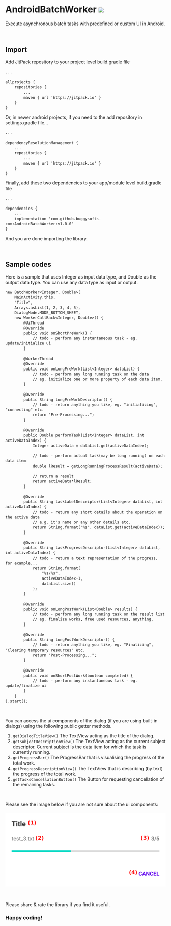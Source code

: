 # AndroidBatchWorker [![](https://jitpack.io/v/buggysofts-com/AndroidBatchWorker.svg)](https://jitpack.io/#buggysofts-com/AndroidBatchWorker)
Execute asynchronous batch tasks with predefined or custom UI in Android.

<br />

## Import
Add JitPack repository to your project level build.gradle file
```
...

allprojects {
    repositories {
        ...
        maven { url 'https://jitpack.io' }
    }
}
```
Or, in newer android projects, if you need to the add repository in settings.gradle file...
```
...

dependencyResolutionManagement {
    ...
    repositories {
        ...
        maven { url 'https://jitpack.io' }
    }
}
```
Finally, add these two dependencies to your app/module level build.gradle file
```
...

dependencies {
    ...
    implementation 'com.github.buggysofts-com:AndroidBatchWorker:v1.0.0'
}
```
And you are done importing the library.

<br />

## Sample codes

Here is a sample that uses Integer as input data type, and Double as the output data type.
You can use any data type as input or output.

```
new BatchWorker<Integer, Double>(
    MainActivity.this,
    "Title",
    Arrays.asList(1, 2, 3, 4, 5),
    DialogMode.MODE_BOTTOM_SHEET,
    new WorkerCallBack<Integer, Double>() {
        @UiThread
        @Override
        public void onShortPreWork() {
            // todo - perform any instantaneous task - eg. update/initialize ui
        }
    
        @WorkerThread
        @Override
        public void onLongPreWork(List<Integer> dataList) {
            // todo - perform any long running task on the data
            // eg. initialize one or more property of each data item.
        }
    
        @Override
        public String longPreWorkDescriptor() {
            // todo - return anything you like, eg. "initializing", "connecting" etc.
            return "Pre-Processing...";
        }
    
        @Override
        public Double performTask(List<Integer> dataList, int activeDataIndex) {
            Integer activeData = dataList.get(activeDataIndex);
    
            // todo - perform actual task(may be long running) on each data item
            double lResult = getLongRunningProcessResult(activeData);
    
            // return a result
            return activeData*lResult;
        }
    
        @Override
        public String taskLabelDescriptor(List<Integer> dataList, int activeDataIndex) {
            // todo - return any short details about the operation on the active data
            // e.g. it's name or any other details etc.
            return String.format("%s", dataList.get(activeDataIndex));
        }
    
        @Override
        public String taskProgressDescriptor(List<Integer> dataList, int activeDataIndex) {
            // todo - return a text representation of the progress, for example...
            return String.format(
                "%s/%s",
                activeDataIndex+1,
                dataList.size()
            );
        }
    
        @Override
        public void onLongPostWork(List<Double> results) {
            // todo - perform any long running task on the result list
            // eg. finalize works, free used resources, anything.
        }
    
        @Override
        public String longPostWorkDescriptor() {
            // todo - return anything you like, eg. "Finalizing", "Clearing temporary resources" etc.
            return "Post-Processing...";
        }
    
        @Override
        public void onShortPostWork(boolean completed) {
            // todo - perform any instantaneous task - eg. update/finalize ui
        }
    }
).start();
```

<br />

You can access the ui components of the dialog (if you are using built-in dialogs) using the following public getter methods.

1. ```getDialogTitleView()``` The TextView acting as the title of the dialog.
2. ```getSubjectDescriptionView()``` The TextView acting as the current subject descriptor. Current subject is the data item for which the task is currently running.
3. ```getProgressBar()``` The ProgressBar that is visualising the progress of the total work.
4. ```getProgressDescriptionView()``` The TextView that is describing (by text) the progress of the total work.
5. ```getTasksCancellationButton()``` The Button for requesting cancellation of the remaining tasks.

<br />

Please see the image below if you are not sure about the ui components:
<br />
<br />
![UI components](/app/src/main/res/drawable/dlg_components.png)

<br />

Please share & rate the library if you find it useful.

### Happy coding!